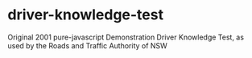 # driver-knowledge-test
Original 2001 pure-javascript Demonstration Driver Knowledge Test, as used by the Roads and Traffic Authority of NSW
